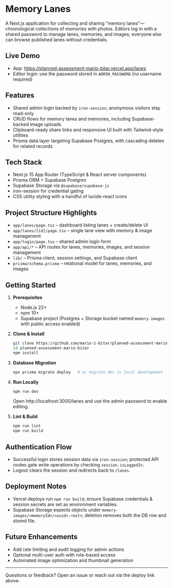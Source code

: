 # Memory Lanes

A Next.js application for collecting and sharing "memory lanes"—chronological collections of memories with photos. Editors log in with a shared password to manage lanes, memories, and images; everyone else can browse published lanes without credentials.

## Live Demo
- App: https://planned-assessment-mario-bitar.vercel.app/lanes
- Editor login: use the password stored in `ADMIN_PASSWORD` (no username required)

## Features
- Shared admin login backed by `iron-session`; anonymous visitors stay read-only
- CRUD flows for memory lanes and memories, including Supabase-backed image uploads
- Clipboard-ready share links and responsive UI built with Tailwind-style utilities
- Prisma data layer targeting Supabase Postgres, with cascading deletes for related records

## Tech Stack
- Next.js 15 App Router (TypeScript & React server components)
- Prisma ORM + Supabase Postgres
- Supabase Storage via `@supabase/supabase-js`
- iron-session for credential gating
- CSS utility styling with a handful of lucide-react icons

## Project Structure Highlights
- `app/lanes/page.tsx` – dashboard listing lanes + create/delete UI
- `app/lanes/[id]/page.tsx` – single lane view with memory & image management
- `app/login/page.tsx` – shared admin login form
- `app/api/*` – API routes for lanes, memories, images, and session management
- `lib/` – Prisma client, session settings, and Supabase client
- `prisma/schema.prisma` – relational model for lanes, memories, and images

## Getting Started
1. **Prerequisites**
   - Node.js 22+
   - npm 10+
   - Supabase project (Postgres + Storage bucket named `memory-images` with public access enabled)

2. **Clone & Install**
   ```bash
   git clone https://github.com/mario-z-bitar/planned-assessment-mario-bitar.git
   cd planned-assessment-mario-bitar
   npm install
   ```


3. **Database Migration**
   ```bash
   npx prisma migrate deploy   # or migrate dev in local development
   ```

4. **Run Locally**
   ```bash
   npm run dev
   ```
   Open http://localhost:3000/lanes and use the admin password to enable editing.

5. **Lint & Build**
   ```bash
   npm run lint
   npm run build
   ```

## Authentication Flow
- Successful login stores session data via `iron-session`; protected API routes gate write operations by checking `session.isLoggedIn`.
- Logout clears the session and redirects back to `/lanes`.

## Deployment Notes
- Vercel deploys run `npm run build`; ensure Supabase credentials & session secrets are set as environment variables.
- Supabase Storage expects objects under `memory-images/<memoryId>/<uuid>.<ext>`; deletion removes both the DB row and stored file.

## Future Enhancements
- Add rate limiting and audit logging for admin actions
- Optional multi-user auth with role-based access
- Automated image optimization and thumbnail generation

---
Questions or feedback? Open an issue or reach out via the deploy link above.
